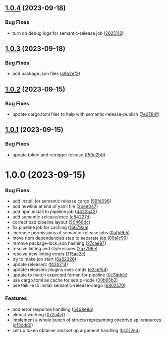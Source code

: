 ## [1.0.4](https://github.com/PromH/codr/compare/1.0.3...1.0.4) (2023-09-18)


### Bug Fixes

* turn on debug logs for semantic-release job ([2025112](https://github.com/PromH/codr/commit/2025112cbcd372b6e8d08b8136b8bac8ac662dee))

## [1.0.3](https://github.com/PromH/codr/compare/1.0.2...1.0.3) (2023-09-18)


### Bug Fixes

* add package.json files ([a9b2ef3](https://github.com/PromH/codr/commit/a9b2ef37a2a296daff97921f7712225f6e98f4a9))

## [1.0.2](https://github.com/PromH/codr/compare/1.0.1...1.0.2) (2023-09-15)


### Bug Fixes

* update cargo.toml files to help with semantic-release-publish ([7e3784f](https://github.com/PromH/codr/commit/7e3784fb5e42b0748393b84b4e83ff23634a7f9b))

## [1.0.1](https://github.com/PromH/codr/compare/1.0.0...1.0.1) (2023-09-15)


### Bug Fixes

* update token and retrigger release ([f50e2b0](https://github.com/PromH/codr/commit/f50e2b0659f1343c0d3d6a253f6021f602abf51c))

# 1.0.0 (2023-09-15)


### Bug Fixes

* add install for semantic release cargo ([59fd096](https://github.com/PromH/codr/commit/59fd096741a9997649dbbdb3fe60c1c2eea79e1e))
* add newline at end of yaml file ([2bee047](https://github.com/PromH/codr/commit/2bee047019d43f2179e0d4d85ca101aed5cbd62f))
* add npm install to pipeline job ([4422b42](https://github.com/PromH/codr/commit/4422b42cc03956821970b8a001f830f1dc809a94))
* add semantic-release/exec ([c84227d](https://github.com/PromH/codr/commit/c84227dc21ed807181d677f07e89ce8639745c24))
* correct bad pipeline layout ([90468dc](https://github.com/PromH/codr/commit/90468dc34821ad0e348010f18e0b4233f5d78cd4))
* fix pipeline job for caching ([166793a](https://github.com/PromH/codr/commit/166793a57dea3711982a1dc4c699f68e79b5fd08))
* increase permissions of semantic-release jobs ([0afb9b5](https://github.com/PromH/codr/commit/0afb9b57dd742054063bca2ef2e5fdc7609f6e9c))
* move npm dependencies step to separate job ([00a1c90](https://github.com/PromH/codr/commit/00a1c90a5b119e6b42d1ca0af97fced509611c88))
* remove package-lock.json hashing ([27cae97](https://github.com/PromH/codr/commit/27cae978a8e4d84bd8109cef0d63df7a668e72d0))
* resolve linting and style issues ([2a7796e](https://github.com/PromH/codr/commit/2a7796e3b6ad617d1c96e06724f3f470bb276051))
* resolve new linting errors ([7f5ac2e](https://github.com/PromH/codr/commit/7f5ac2efb20d33b3b7d11def0a53b0b591bec8f3))
* try to make job start ([6a52226](https://github.com/PromH/codr/commit/6a52226d6ed7d2c5d5ce3138a18bed8c4da0c31f))
* update releaserc ([f43b214](https://github.com/PromH/codr/commit/f43b214f28a73e27d8f5d7cb3246c6ce86ac9644))
* update releaserc plugins exec cmds ([e2cef54](https://github.com/PromH/codr/commit/e2cef5454167b465f4e8fa9551a1dbe2bfb77f6f))
* update to match expected format for pipeline ([0c3dddc](https://github.com/PromH/codr/commit/0c3dddcbb382daef37ea680e8a3bac3e79519390))
* use cargo.toml as cache for setup-node ([00b66b2](https://github.com/PromH/codr/commit/00b66b21d07141a077d593d99bd453e6eadf02db))
* use taiki-e to install semantic-release-cargo ([6802570](https://github.com/PromH/codr/commit/6802570d172de0a85919944f66dc51a06451ceda))


### Features

* add error response handling ([5468e9b](https://github.com/PromH/codr/commit/5468e9b1f9204e1e07bbb0afe04be5862e68be07))
* almost working ([072a4cf](https://github.com/PromH/codr/commit/072a4cf2d5f15d246e46789826aab4d9d941e0d5))
* implement a whole bunch of structs representing onedrive api resources ([cf3cdd0](https://github.com/PromH/codr/commit/cf3cdd0635bc249f650cf4b2227abf2e7b47a2ab))
* set up token obtainer and set up argument handling ([bc512ed](https://github.com/PromH/codr/commit/bc512ed7548829112267429a114db2191c9ffabd))
